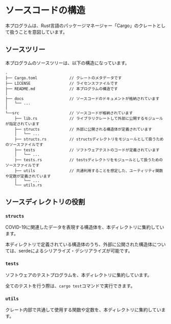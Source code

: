 # ソースコードの構造

本プログラムは、Rust言語のパッケージマネージャー「Cargo」のクレートとして扱うことを意図しています。

## ソースツリー

本プログラムのソースツリーは、以下の構造になっています。

```
.
├── Cargo.toml              // クレートのメタデータです
├── LICENSE                 // ライセンスファイルです
├── README.md               // 本プログラムの構造です
│
├── docs                    // ソースコードのドキュメントが格納されています
│   └── ...
│
└──src                      // ソースコードが格納されています
    ├── lib.rs              // ライブラリクレートして外部に公開するモジュールが指定されています
    ├── structs             // 外部に公開される構造体が定義されています
    │   └── ...
    ├── structs.rs          // structsディレクトリをモジュールとして扱うためのソースファイルです
	├── tests               // ソフトウェアテストのコードが定義されています
	│   └── ...
	├── tests.rs            // testsディレクトリをモジュールとして扱うためのソースファイルです
	├── utils               // 共通利用することを想定した、ユーティリティ関数や定数が定義されています
	│   └── ...
	└── utils.rs
```

## ソースディレクトリの役割

### `structs`

COVID-19に関連したデータを表現する構造体を、本ディレクトリに集約しています。

本ディレクトリで定義されている構造体のうち、外部に公開された構造体については、serdeによるシリアライズ・デシリアライズが可能です。

### `tests`

ソフトウェアのテストプログラムを、本ディレクトリに集約しています。

全てのテストを行う際は、`cargo test`コマンドで実行できます。

### `utils`

クレート内部で共通して使用する関数や定数を、本ディレクトリに集約しています。
